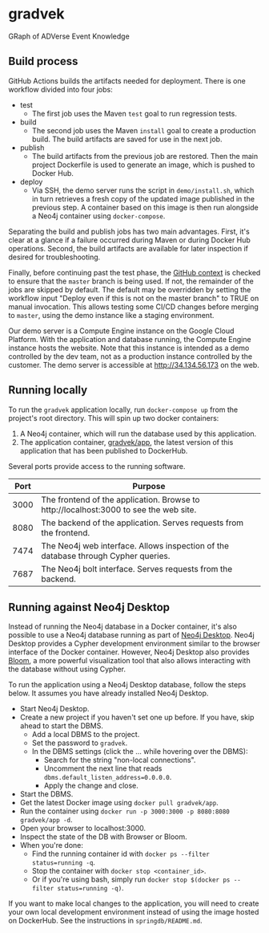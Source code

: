 # gradvek

GRaph of ADVerse Event Knowledge

## Build process

GitHub Actions builds the artifacts needed for deployment.
There is one workflow divided into four jobs:
* test
  * The first job uses the Maven `test` goal to run regression tests.
* build
  * The second job uses the Maven `install` goal to create a production build.  The build artifacts are saved for use in the next job.
* publish
  * The build artifacts from the previous job are restored.  Then the main project Dockerfile is used to generate an image, which is pushed to Docker Hub.
* deploy
  * Via SSH, the demo server runs the script in `demo/install.sh`, which in turn retrieves a fresh copy of the updated image published in the previous step.  A container based on this image is then run alongside a Neo4j container using `docker-compose`.

Separating the build and publish jobs has two main advantages.  First, it's clear at a glance if a failure occurred during Maven or during Docker Hub operations.  Second, the build artifacts are available for later inspection if desired for troubleshooting.

Finally, before continuing past the test phase, the [GitHub context](https://docs.github.com/en/actions/learn-github-actions/contexts#github-context) is checked to ensure that the `master` branch is being used.  If not, the remainder of the jobs are skipped by default.  The default may be overridden by setting the workflow input "Deploy even if this is not on the master branch" to TRUE on manual invocation.  This allows testing some CI/CD changes before merging to `master`, using the demo instance like a staging environment.

Our demo server is a Compute Engine instance on the Google Cloud Platform.    With the application and database running, the Compute Engine instance hosts the website.  Note that this instance is intended as a demo controlled by the dev team, not as a production instance controlled by the customer.  The demo server is accessible at http://34.134.56.173 on the web.

## Running locally

To run the `gradvek` application locally, run `docker-compose up` from the project's root directory. This will spin up two docker containers:

1. A Neo4j container, which will run the database used by this application.
2. The application container, [gradvek/app](https://hub.docker.com/r/gradvek/app), the latest version of this application that has been published to DockerHub.

Several ports provide access to the running software.

| Port | Purpose                                                                                |
|------|----------------------------------------------------------------------------------------|
| 3000 | The frontend of the application.  Browse to http://localhost:3000 to see the web site. |
| 8080 | The backend of the application.  Serves requests from the frontend.                    |
| 7474 | The Neo4j web interface.  Allows inspection of the database through Cypher queries.    |
| 7687 | The Neo4j bolt interface.  Serves requests from the backend.                           |

## Running against Neo4j Desktop

Instead of running the Neo4j database in a Docker container, it's also possible to use a Neo4j database running as part of [Neo4j Desktop](https://neo4j.com/download/).  Neo4j Desktop provides a Cypher development environment similar to the browser interface of the Docker container.  However, Neo4j Desktop also provides [Bloom](https://neo4j.com/product/bloom/), a more powerful visualization tool that also allows interacting with the database without using Cypher.

To run the application using a Neo4j Desktop database, follow the steps below.  It assumes you have already installed Neo4j Desktop.

* Start Neo4j Desktop.
* Create a new project if you haven't set one up before.  If you have, skip ahead to start the DBMS.
  * Add a local DBMS to the project.
  * Set the password to `gradvek`.
  * In the DBMS settings (click the ... while hovering over the DBMS):
    * Search for the string "non-local connections".
    * Uncomment the next line that reads `dbms.default_listen_address=0.0.0.0`.
    * Apply the change and close.
* Start the DBMS.
* Get the latest Docker image using `docker pull gradvek/app`.
* Run the container using `docker run -p 3000:3000 -p 8080:8080 gradvek/app -d`.
* Open your browser to localhost:3000.
* Inspect the state of the DB with Browser or Bloom.
* When you're done:
  * Find the running container id with `docker ps --filter status=running -q`.
  * Stop the container with `docker stop <container_id>`.
  * Or if you're using bash, simply run `docker stop $(docker ps --filter status=running -q)`.

If you want to make local changes to the application, you will need to create your own local development environment instead of using the image hosted on DockerHub. See  the instructions in `springdb/README.md`.

